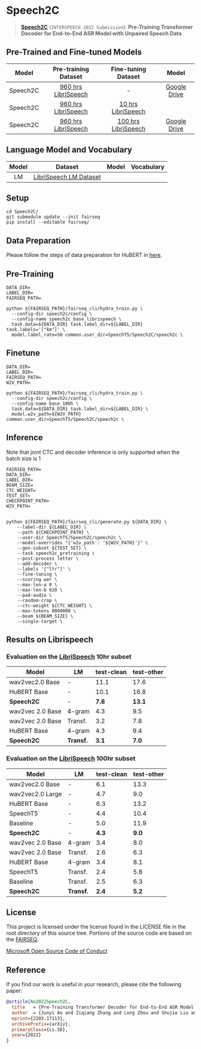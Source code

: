 # Speech2C

> [**Speech2C**](https://arxiv.org/abs/2203.17113) (```INTERSPEECH 2022 Submission```): **Pre-Training Transformer Decoder for End-to-End ASR Model with Unpaired Speech Data**

## Pre-Trained and Fine-tuned Models

|  Model   |               Pre-training Dataset               | Fine-tuning Dataset | Model |
| :------: | :----------------------------------------------: | :-----------------: | :-----: |
| Speech2C | [960 hrs LibriSpeech](http://www.openslr.org/12) |          -          | [Google Drive](https://drive.google.com/file/d/1nGZ0LWEwlLq2pz7o805YALsMr9irV0Za/view?usp=sharing)  |
| Speech2C | [960 hrs LibriSpeech](http://www.openslr.org/12) | [10 hrs LibriSpeech](http://www.openslr.org/12) |   |
| Speech2C | [960 hrs LibriSpeech](http://www.openslr.org/12) | [100 hrs LibriSpeech](http://www.openslr.org/12) |  [Google Drive](https://drive.google.com/file/d/1LwbQ5Y3tKZoK3s1ayLQgsfLTFnmkKNZs/view?usp=sharing) |


## Language Model and Vocabulary
|  Model   |  Dataset | Model | Vocabulary | 
| :------: | :------: | :---: | :--------: |
| LM | [LibriSpeech LM Dataset](https://www.openslr.org/11/) |  |  |

## Setup
```
cd Speech2C/
git submodule update --init fairseq
pip install --editable fairseq/
```

## Data Preparation
Please follow the steps of data preparation for HuBERT in [here](https://github.com/facebookresearch/fairseq/tree/main/examples/hubert#data-preparation).

## Pre-Training
```
DATA_DIR=
LABEL_DIR=
FAIRSEQ_PATH=

python ${FAIRSEQ_PATH}/fairseq_cli/hydra_train.py \
  --config-dir speech2c/config \
  --config-name speech2c_base_librispeech \
  task.data=${DATA_DIR} task.label_dir=${LABEL_DIR} task.labels='["km"]' \
  model.label_rate=50 common.user_dir=SpeechT5/Speech2C/speech2c \
```

## Finetune
```
DATA_DIR=
LABEL_DIR=
FAIRSEQ_PATH=
W2V_PATH=

python ${FAIRSEQ_PATH}/fairseq_cli/hydra_train.py \
  --config-dir speech2c/config \
  --config-name base_100h \
  task.data=${DATA_DIR} task.label_dir=${LABEL_DIR} \
  model.w2v_path=${W2V_PATH} common.user_dir=SpeechT5/Speech2C/speech2c \
```

## Inference
Note that joint CTC and decoder inference is only supported when the batch size is 1

```
FAIRSEQ_PATH=
DATA_DIR=
LABEL_DIR=
BEAM_SIZE=
CTC_WEIGHT=
TEST_SET=
CHECKPOINT_PATH=
W2V_PATH=


python ${FAIRSEQ_PATH}/fairseq_cli/generate.py ${DATA_DIR} \
    --label-dir ${LABEL_DIR} \
    --path ${CHECKPOINT_PATH} \
    --user-dir SpeechT5/Speech2C/speech2c \
    --model-overrides "{'w2v_path': '${W2V_PATH}'}" \
    --gen-subset ${TEST_SET} \
    --task speech2c_pretraining \
    --post-process letter \
    --add-decoder \
    --labels '["ltr"]' \
    --fine-tuning \
    --scoring wer \
    --max-len-a 0 \
    --max-len-b 620 \
    --pad-audio \
    --random-crop \
    --ctc-weight ${CTC_WEIGHT} \
    --max-tokens 8000000 \
    --beam ${BEAM_SIZE} \
    --single-target \
```

## Results on Librispeech

### Evaluation on the [LibriSpeech](http://www.openslr.org/12) 10hr subset

| Model         |LM                 | test-clean   | test-other   |
| ------------- |-------------      | ----|  ----|
| wav2vec2.0 Base          | -      | 11.1 | 17.6 |
| HuBERT Base              | -      | 10.1 | 16.8 |
| **Speech2C**              | -      | **7.8** | **13.1** |
| wav2vec 2.0 Base         | 4-gram | 4.3  |9.5   |
| wav2vec 2.0 Base   | Transf. |3.2  |7.8   |
| HuBERT Base              | 4-gram	|4.3 |9.4   |
| **Speech2C**              | **Transf.**     | **3.1** | **7.0** |

### Evaluation on the [LibriSpeech](http://www.openslr.org/12) 100hr subset

| Model         |LM                 | test-clean   | test-other   |
| ------------- |-------------      | ----|  ----|
| wav2vec2.0 Base          | -      | 6.1 | 13.3 |
| wav2vec2.0 Large          | -      | 4.7 | 9.0 |
| HuBERT Base              | -      | 6.3 | 13.2 |
| SpeechT5             | -      | 4.4 | 10.4 |
| Baseline                 | -      |  5.0 | 11.9 |
| **Speech2C**                 | - | **4.3**  |**9.0**   |
| wav2vec 2.0 Base         | 4-gram | 3.4  |8.0   |
| wav2vec 2.0 Base         | Transf. | 2.6  | 6.3   |
| HuBERT Base              | 4-gram	| 3.4  |8.1   |
| SpeechT5             | Transf. | 2.4  |5.8   |
| Baseline                 | Transf. | 2.5  |6.3   |
| **Speech2C**                 | **Transf.** | **2.4**  |**5.2**   |

## License

This project is licensed under the license found in the LICENSE file in the root directory of this source tree.
Portions of the source code are based on the [FAIRSEQ](https://github.com/pytorch/fairseq).

[Microsoft Open Source Code of Conduct](https://opensource.microsoft.com/codeofconduct)

## Reference

If you find our work is useful in your research, please cite the following paper:

```bibtex
@article{Ao2022Speech2C,
  title   = {Pre-Training Transformer Decoder for End-to-End ASR Model with Unpaired Speech Data},
  author  = {Junyi Ao and Ziqiang Zhang and Long Zhou and Shujie Liu and Haizhou Li and Tom Ko and Lirong Dai and Jinyu Li and Yao Qian and Furu Wei},
  eprint={2203.17113},
  archivePrefix={arXiv},
  primaryClass={cs.SD},
  year={2022}
}
```
